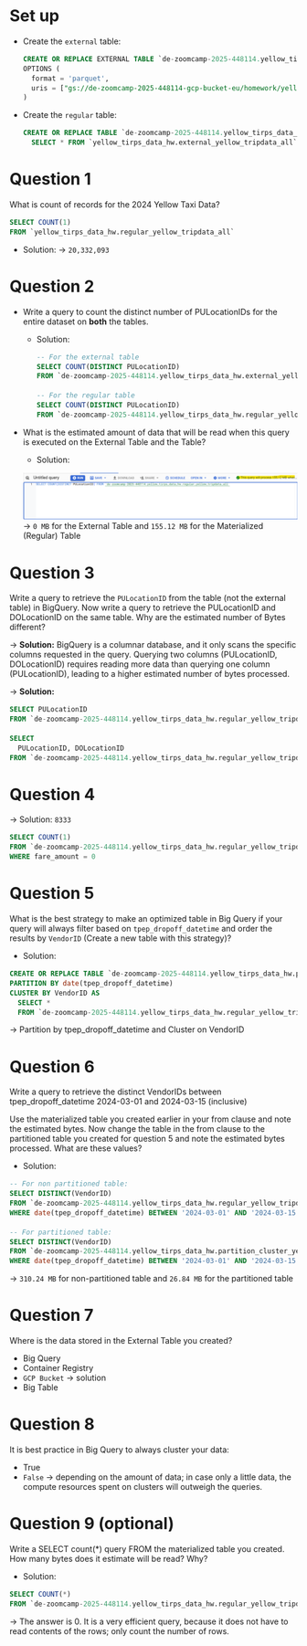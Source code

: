 # Set up
- Create the `external` table:
  ```sql
  CREATE OR REPLACE EXTERNAL TABLE `de-zoomcamp-2025-448114.yellow_tirps_data_hw.external_yellow_tripdata_all`
  OPTIONS (
    format = 'parquet',
    uris = ["gs://de-zoomcamp-2025-448114-gcp-bucket-eu/homework/yellow_tripdata_2024-*.parquet"]
  )
  ```
- Create the `regular` table:
  ```sql
  CREATE OR REPLACE TABLE `de-zoomcamp-2025-448114.yellow_tirps_data_hw.regular_yellow_tripdata_all` AS
    SELECT * FROM `yellow_tirps_data_hw.external_yellow_tripdata_all`
  ```

# Question 1
What is count of records for the 2024 Yellow Taxi Data?

  ```sql
  SELECT COUNT(1) 
  FROM `yellow_tirps_data_hw.regular_yellow_tripdata_all`
  ```
- Solution:
  -> `20,332,093`

# Question 2
- Write a query to count the distinct number of PULocationIDs for the entire dataset on **both** the tables.
  - Solution:
    ```sql
    -- For the external table 
    SELECT COUNT(DISTINCT PULocationID) 
    FROM `de-zoomcamp-2025-448114.yellow_tirps_data_hw.external_yellow_tripdata_all`
    
    -- For the regular table 
    SELECT COUNT(DISTINCT PULocationID) 
    FROM `de-zoomcamp-2025-448114.yellow_tirps_data_hw.regular_yellow_tripdata_all`
    ```
- What is the estimated amount of data that will be read when this query is executed on the External Table and the Table?
  - Solution:

  ![alt text](image-3.png)
  -> `0 MB` for the External Table and `155.12 MB` for the Materialized (Regular) Table

# Question 3
Write a query to retrieve the `PULocationID` from the table (not the external table) in BigQuery. Now write a query to retrieve the PULocationID and DOLocationID on the same table. Why are the estimated number of Bytes different? 

-> **Solution:** BigQuery is a columnar database, and it only scans the specific columns requested in the query. Querying two columns (PULocationID, DOLocationID) requires reading more data than querying one column (PULocationID), leading to a higher estimated number of bytes processed.

-> **Solution:** 
  ```sql
  SELECT PULocationID 
  FROM `de-zoomcamp-2025-448114.yellow_tirps_data_hw.regular_yellow_tripdata_all`

  SELECT 
    PULocationID, DOLocationID
  FROM `de-zoomcamp-2025-448114.yellow_tirps_data_hw.regular_yellow_tripdata_all`
  ```


# Question 4
-> Solution: `8333`
  ```sql
  SELECT COUNT(1) 
  FROM `de-zoomcamp-2025-448114.yellow_tirps_data_hw.regular_yellow_tripdata_all`
  WHERE fare_amount = 0
  ```

# Question 5
What is the best strategy to make an optimized table in Big Query if your query will always filter based on `tpep_dropoff_datetime` and order the results by `VendorID` (Create a new table with this strategy)?
- Solution: 
```sql
CREATE OR REPLACE TABLE `de-zoomcamp-2025-448114.yellow_tirps_data_hw.partition_cluster_yellow_tripdata_all`
PARTITION BY date(tpep_dropoff_datetime)
CLUSTER BY VendorID AS 
  SELECT * 
  FROM `de-zoomcamp-2025-448114.yellow_tirps_data_hw.regular_yellow_tripdata_all`
```
-> Partition by tpep_dropoff_datetime and Cluster on VendorID

# Question 6
Write a query to retrieve the distinct VendorIDs between tpep_dropoff_datetime 2024-03-01 and 2024-03-15 (inclusive)

Use the materialized table you created earlier in your from clause and note the estimated bytes. Now change the table in the from clause to the partitioned table you created for question 5 and note the estimated bytes processed. What are these values?

- Solution: 
```sql
-- For non partitioned table:
SELECT DISTINCT(VendorID) 
FROM `de-zoomcamp-2025-448114.yellow_tirps_data_hw.regular_yellow_tripdata_all`
WHERE date(tpep_dropoff_datetime) BETWEEN '2024-03-01' AND '2024-03-15'

-- For partitioned table:
SELECT DISTINCT(VendorID) 
FROM `de-zoomcamp-2025-448114.yellow_tirps_data_hw.partition_cluster_yellow_tripdata_all`
WHERE date(tpep_dropoff_datetime) BETWEEN '2024-03-01' AND '2024-03-15'
```
-> `310.24 MB` for non-partitioned table and `26.84 MB` for the partitioned table

# Question 7
Where is the data stored in the External Table you created?

- Big Query
- Container Registry
- `GCP Bucket` -> solution
- Big Table

# Question 8
It is best practice in Big Query to always cluster your data:

- True
- `False` -> depending on the amount of data; in case only a little data, the compute resources spent on clusters will outweigh the queries.

# Question 9 (optional)
Write a SELECT count(*) query FROM the materialized table you created. 
How many bytes does it estimate will be read? Why?
- Solution:
```sql
SELECT COUNT(*) 
FROM `de-zoomcamp-2025-448114.yellow_tirps_data_hw.regular_yellow_tripdata_all`
```
-> The answer is 0. It is a very efficient query, because it does not have to read contents of the rows; only count the number of rows.
